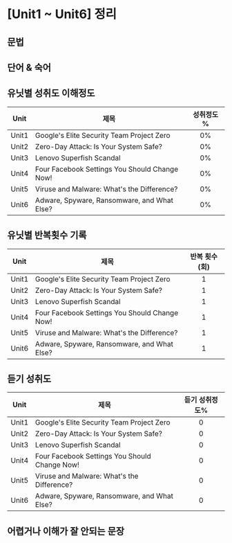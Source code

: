 # [Unit1 ~ Unit6] 정리

## 문법

## 단어 & 숙어

## 유닛별 성취도 이해정도
| Unit | 제목 | 성취정도 % |
|------|--------------|:--------:|
| Unit1 |Google's Elite Security Team Project Zero| 0% |
| Unit2 |Zero-Day Attack: Is Your System Safe?| 0% |
| Unit3 |Lenovo Superfish Scandal| 0% |
| Unit4 |Four Facebook Settings You Should Change Now!| 0% |
| Unit5 |Viruse and Malware: What's the Difference?| 0% |
| Unit6 |Adware, Spyware, Ransomware, and What Else?| 0% |

## 유닛별 반복횟수 기록
| Unit | 제목 | 반복 횟수(회) |
|------|--------------|:--------:|
| Unit1 |Google's Elite Security Team Project Zero| 1 |
| Unit2 |Zero-Day Attack: Is Your System Safe?| 1 |
| Unit3 |Lenovo Superfish Scandal| 1 |
| Unit4 |Four Facebook Settings You Should Change Now!| 1 |
| Unit5 |Viruse and Malware: What's the Difference?| 1 |
| Unit6 |Adware, Spyware, Ransomware, and What Else?| 1 |

## 듣기 성취도
| Unit | 제목 | 듣기 성취정도% |
|------|--------------|:--------:|
| Unit1 |Google's Elite Security Team Project Zero| 0 |
| Unit2 |Zero-Day Attack: Is Your System Safe?| 0 |
| Unit3 |Lenovo Superfish Scandal| 0 |
| Unit4 |Four Facebook Settings You Should Change Now!| 0 |
| Unit5 |Viruse and Malware: What's the Difference?| 0 |
| Unit6 |Adware, Spyware, Ransomware, and What Else?| 0 |

## 어렵거나 이해가 잘 안되는 문장
